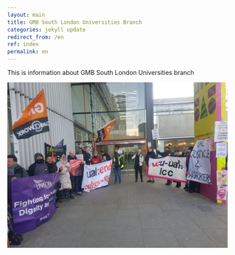 ```yaml
---
layout: main
title: GMB South London Universities Branch
categories: jekyll update
redirect_from: /en
ref: index
permalink: en
---
```


This is information about GMB South London Universities branch

![GMB SLU on the picket line outside LCC](/gmb_slu.jpg "")
